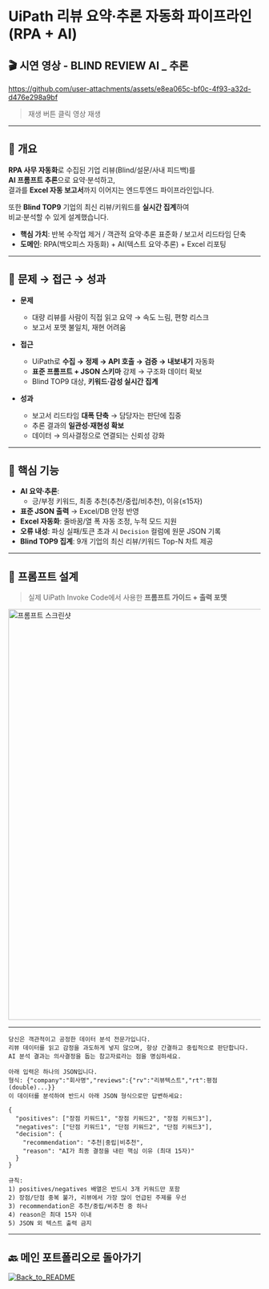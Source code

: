 # UiPath 리뷰 요약·추론 자동화 파이프라인 (RPA + AI)

## 🎬 시연 영상 - BLIND REVIEW AI _ 추론
https://github.com/user-attachments/assets/e8ea065c-bf0c-4f93-a32d-d476e298a9bf  
> 재생 버튼 클릭 영상 재생

---

## 📌 개요
**RPA 사무 자동화**로 수집된 기업 리뷰(Blind/설문/사내 피드백)를  
**AI 프롬프트 추론**으로 요약·분석하고,  
결과를 **Excel 자동 보고서**까지 이어지는 엔드투엔드 파이프라인입니다.  

또한 **Blind TOP9** 기업의 최신 리뷰/키워드를 **실시간 집계**하여  
비교·분석할 수 있게 설계했습니다.

- **핵심 가치**: 반복 수작업 제거 / 객관적 요약·추론 표준화 / 보고서 리드타임 단축  
- **도메인**: RPA(백오피스 자동화) + AI(텍스트 요약·추론) + Excel 리포팅

---

## 🎯 문제 → 접근 → 성과
- **문제**  
  - 대량 리뷰를 사람이 직접 읽고 요약 → 속도 느림, 편향 리스크  
  - 보고서 포맷 불일치, 재현 어려움  

- **접근**  
  - UiPath로 **수집 → 정제 → API 호출 → 검증 → 내보내기** 자동화  
  - **표준 프롬프트 + JSON 스키마** 강제 → 구조화 데이터 확보  
  - Blind TOP9 대상, **키워드·감성 실시간 집계**  

- **성과**  
  - 보고서 리드타임 **대폭 단축** → 담당자는 판단에 집중  
  - 추론 결과의 **일관성·재현성 확보**  
  - 데이터 → 의사결정으로 연결되는 신뢰성 강화  

---

## 🧩 핵심 기능
- **AI 요약·추론**:  
  - 긍/부정 키워드, 최종 추천(추천/중립/비추천), 이유(≤15자)  
- **표준 JSON 출력** → Excel/DB 안정 반영  
- **Excel 자동화**: 줄바꿈/열 폭 자동 조정, 누적 모드 지원  
- **오류 내성**: 파싱 실패/토큰 초과 시 `Decision` 컬럼에 원문 JSON 기록  
- **Blind TOP9 집계**: 9개 기업의 최신 리뷰/키워드 Top-N 차트 제공  

---

## 🧠 프롬프트 설계
> 실제 UiPath Invoke Code에서 사용한 **프롬프트 가이드 + 출력 포맷**  

<img width="820" alt="프롬프트 스크린샷" src="https://github.com/user-attachments/assets/9a51cf73-14bd-4c36-ad6a-39c206ec63e5" />

---

```text
당신은 객관적이고 공정한 데이터 분석 전문가입니다.
리뷰 데이터를 읽고 감정을 과도하게 넣지 않으며, 항상 간결하고 중립적으로 판단합니다.
AI 분석 결과는 의사결정을 돕는 참고자료라는 점을 명심하세요.

아래 입력은 하나의 JSON입니다.
형식: {"company":"회사명","reviews":{"rv":"리뷰텍스트","rt":평점(double)...}}
이 데이터를 분석하여 반드시 아래 JSON 형식으로만 답변하세요:

{
  "positives": ["장점 키워드1", "장점 키워드2", "장점 키워드3"],
  "negatives": ["단점 키워드1", "단점 키워드2", "단점 키워드3"],
  "decision": {
    "recommendation": "추천|중립|비추천",
    "reason": "AI가 최종 결정을 내린 핵심 이유 (최대 15자)"
  }
}

규칙:
1) positives/negatives 배열은 반드시 3개 키워드만 포함
2) 장점/단점 중복 불가, 리뷰에서 가장 많이 언급된 주제를 우선
3) recommendation은 추천/중립/비추천 중 하나
4) reason은 최대 15자 이내
5) JSON 외 텍스트 출력 금지

```
---
## 🔙 메인 포트폴리오로 돌아가기
[![Back_to_README](https://img.shields.io/badge/Back_to_Main_README-1B56FD?style=for-the-badge&logo=github&logoColor=white)](https://github.com/WhiteSnake-MrBBoo/information_portfolio/blob/main/README.md)
